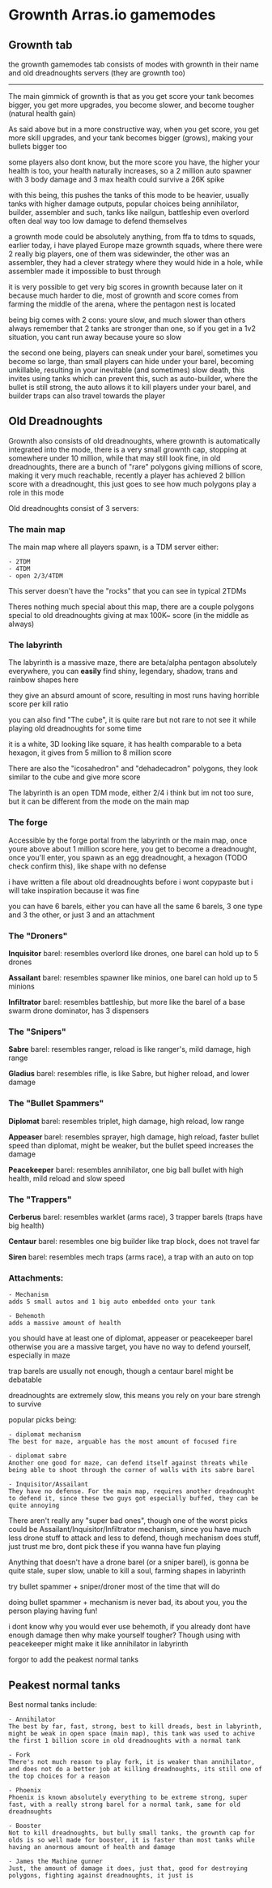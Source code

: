 # Grownth Arras.io gamemodes

## Grownth tab

the grownth gamemodes tab consists of 
modes with grownth in their name and old dreadnoughts servers (they are grownth too)

---

The main gimmick of grownth is that as you get score
your tank becomes bigger, you get more upgrades, you become slower, and become tougher (natural health gain)

As said above but in a more constructive way, when you get score, you get more skill upgrades, and your tank becomes bigger (grows), making your bullets bigger too

some players also dont know, but the more score you have, the higher your health is too, your health naturally increases, so a 2 million auto spawner with 3 body damage and 3 max health could survive a 26K spike 

with this being, this pushes the tanks of this mode to be heavier, usually tanks with higher damage outputs, popular choices being annihilator, builder, assembler and such, tanks like nailgun, battleship even overlord often deal way too low damage to defend themselves

a grownth mode could be absolutely anything, from ffa to tdms to squads,
earlier today, i have played Europe maze grownth squads, where there were 2 really big players, one of them was sidewinder, the other was an assembler, they had a clever strategy where they would hide in a hole, while assembler made it impossible to bust through

it is very possible to get very big scores in grownth because later on it because much harder to die, most of grownth and score comes from farming the middle of the arena, where the pentagon nest is located

being big comes with 2 cons:
youre slow, and much slower than others
always remember that 2 tanks are stronger than one, so if you get in a 1v2 situation, you cant run away because youre so slow

the second one being, players can sneak under your barel, sometimes you become so large, than small players can hide under your barel, becoming unkillable, resulting in your inevitable (and sometimes) slow death, this invites using tanks which can prevent this, such as auto-builder, where the bullet is still strong, the auto allows it to kill players under your barel, and builder traps can also travel towards the player

## Old Dreadnoughts

Grownth also consists of old dreadnoughts, where grownth is automatically integrated into the mode,
there is a very small grownth cap, stopping at somewhere under 10 million, while that may still look fine, in old dreadnoughts, there are a bunch of "rare" polygons giving millions of score, making it very much reachable, recently a player has achieved 2 billion score with a dreadnought, this just goes to see how much polygons play a role in this mode

Old dreadnoughts consist of 3 servers:

### The main map

The main map where all players spawn, is a TDM server
either:

    - 2TDM
    - 4TDM
    - open 2/3/4TDM

This server doesn't have the "rocks" that you can see in typical 2TDMs

Theres nothing much special about this map, there are a couple polygons special to old dreadnoughts giving at max 100K~ score (in the middle as always)

### The labyrinth

The labyrinth is a massive maze, there are beta/alpha pentagon absolutely everywhere, you can **easily** find shiny, legendary, shadow, trans and rainbow shapes here

they give an absurd amount of score, resulting in most runs having horrible score per kill ratio

you can also find "The cube", it is quite rare but not rare to not see it while playing old dreadnoughts for some time

it is a white, 3D looking like square, it has health comparable to a beta hexagon, it gives from 5 million to 8 million score

There are also the "icosahedron" and "dehadecadron" polygons, they look similar to the cube and give more score

The labyrinth is an open TDM mode, either 2/4 i think but im not too sure, but it can be different from the mode on the main map

### The forge

Accessible by the forge portal from the labyrinth or the main map, once youre above about 1 million score
here, you get to become a dreadnought, once you'll enter, you spawn as an egg dreadnought, a hexagon (TODO check confirm this), like shape with no defense

i have written a file about old dreadnoughts before
i wont copypaste but i will take inspiration because it was fine

you can have 6 barels, either you can have all the same 6 barels, 3 one type and 3 the other, or just 3 and an attachment

### The "Droners"

**Inquisitor** barel: resembles overlord like drones, one barel can hold up to 5 drones

**Assailant** barel: resembles spawner like minios, one barel can hold up to 5 minions

**Infiltrator** barel: resembles battleship, but more like the barel of a base swarm drone dominator, has 3 dispensers

### The "Snipers"

**Sabre** barel: resembles ranger, reload is like ranger's, mild damage, high range

**Gladius** barel: resembles rifle, is like Sabre, but higher reload, and lower damage

### The "Bullet Spammers"

**Diplomat** barel: resembles triplet, high damage, high reload, low range

**Appeaser** barel: resembles sprayer, high damage, high reload, faster bullet speed than diplomat, might be weaker, but the bullet speed increases the damage

**Peacekeeper** barel: resembles annihilator, one big ball bullet with high health, mild reload and slow speed

### The "Trappers"

**Cerberus** barel: resembles warklet (arms race), 3 trapper barels (traps have big health)

**Centaur** barel: resembles one big builder like trap block, does not travel far

**Siren** barel: resembles mech traps (arms race), a trap with an auto on top

### Attachments:

    - Mechanism
    adds 5 small autos and 1 big auto embedded onto your tank

    - Behemoth 
    adds a massive amount of health

you should have at least one of diplomat, appeaser or peacekeeper barel otherwise you are a massive target, you have no way to defend yourself, especially in maze

trap barels are usually not enough, though a centaur barel might be debatable

dreadnoughts are extremely slow, this means you rely on your bare strengh to survive

popular picks being:

    - diplomat mechanism
    The best for maze, arguable has the most amount of focused fire

    - diplomat sabre
    Another one good for maze, can defend itself against threats while being able to shoot through the corner of walls with its sabre barel

    - Inquisitor/Assailant
    They have no defense. For the main map, requires another dreadnought to defend it, since these two guys got especially buffed, they can be quite annoying

There aren't really any "super bad ones", though one of the worst picks could be Assailant/Inquisitor/Infiltrator mechanism, since you have much less drone stuff to attack and less to defend, though mechanism does stuff, just trust me bro, dont pick these if you wanna have fun playing

Anything that doesn't have a drone barel (or a sniper barel), is gonna be quite stale, super slow, unable to kill a soul, farming shapes in labyrinth

try bullet spammer + sniper/droner
most of the time that will do

doing bullet spammer + mechanism is never bad, its about you, you the person playing having fun!

i dont know why you would ever use behemoth, if you already dont have enough damage then why make yourself tougher? Though using with peacekeeper might make it like annihilator in labyrinth

forgor to add the peakest normal tanks

## Peakest normal tanks

Best normal tanks include:

    - Annihilator
    The best by far, fast, strong, best to kill dreads, best in labyrinth, might be weak in open space (main map), this tank was used to achive the first 1 billion score in old dreadnoughts with a normal tank

    - Fork
    There's not much reason to play fork, it is weaker than annihilator, and does not do a better job at killing dreadnoughts, its still one of the top choices for a reason

    - Phoenix
    Phoenix is known absolutely everything to be extreme strong, super fast, with a really strong barel for a normal tank, same for old dreadnoughts

    - Booster
    Not to kill dreadnoughts, but bully small tanks, the grownth cap for olds is so well made for booster, it is faster than most tanks while having an anormous amount of health and damage

    - James the Machine gunner
    Just, the amount of damage it does, just that, good for destroying polygons, fighting against dreadnoughts, it just is